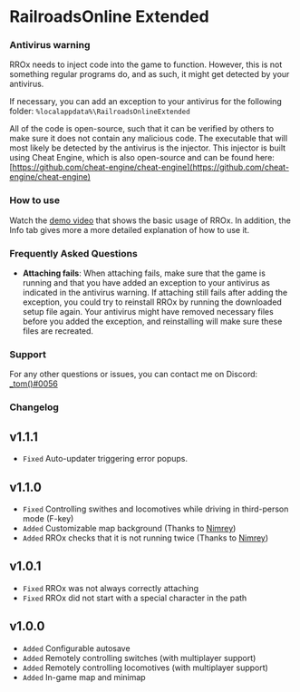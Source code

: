 # RailroadsOnline Extended

### Antivirus warning

RROx needs to inject code into the game to function. However, this is not something regular programs do, and as such, it might get detected by your antivirus.

If necessary, you can add an exception to your antivirus for the following folder: `%localappdata%\RailroadsOnlineExtended`

All of the code is open-source, such that it can be verified by others to make sure it does not contain any malicious code. The executable that will most likely be detected by the antivirus is the injector. This injector is built using Cheat Engine, which is also open-source and can be found here: [https://github.com/cheat-engine/cheat-engine](https://github.com/cheat-engine/cheat-engine)

### How to use

Watch the [demo video](https://www.youtube.com/watch?v=Vvz0CANFxD0) that shows the basic usage of RROx. In addition, the Info tab gives more a more detailed explanation of how to use it.

### Frequently Asked Questions

- **Attaching fails**: When attaching fails, make sure that the game is running and that you have added an exception to your antivirus as indicated in the antivirus warning. If attaching still fails after adding the exception, you could try to reinstall RROx by running the downloaded setup file again. Your antivirus might have removed necessary files before you added the exception, and reinstalling will make sure these files are recreated.

### Support

For any other questions or issues, you can contact me on Discord:
[_tom()#0056](https://discordapp.com/users/178197960457322497)

### Changelog

v1.1.1
------
- ``Fixed`` Auto-updater triggering error popups.

v1.1.0
------
- ``Fixed`` Controlling swithes and locomotives while driving in third-person mode (F-key)
- ``Added`` Customizable map background (Thanks to [Nimrey](https://github.com/nimreydx))
- ``Added`` RROx checks that it is not running twice (Thanks to [Nimrey](https://github.com/nimreydx))

v1.0.1
------
- ``Fixed`` RROx was not always correctly attaching
- ``Fixed`` RROx did not start with a special character in the path

v1.0.0
------
- ``Added`` Configurable autosave
- ``Added`` Remotely controlling switches (with multiplayer support)
- ``Added`` Remotely controlling locomotives (with multiplayer support)
- ``Added`` In-game map and minimap
